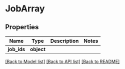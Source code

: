 # JobArray

## Properties
Name | Type | Description | Notes
------------ | ------------- | ------------- | -------------
**job_ids** | **object** |  | 

[[Back to Model list]](../README.md#documentation-for-models) [[Back to API list]](../README.md#documentation-for-api-endpoints) [[Back to README]](../README.md)

